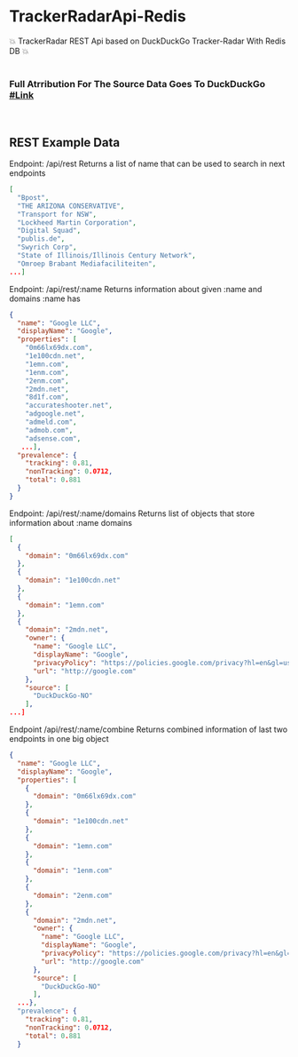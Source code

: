 # TrackerRadarApi-Redis
:boom: TrackerRadar REST Api based on DuckDuckGo Tracker-Radar With Redis DB :boom:
<br>
<br>
### Full Atrribution For The Source Data Goes To DuckDuckGo [#Link](https://github.com/duckduckgo/tracker-radar)
<br>

## REST Example Data

Endpoint: /api/rest Returns a list of name that can be used to search in next endpoints

```JSON
[
  "Bpost",
  "THE ARIZONA CONSERVATIVE",
  "Transport for NSW",
  "Lockheed Martin Corporation",
  "Digital Squad",
  "publis.de",
  "Swyrich Corp",
  "State of Illinois/Illinois Century Network",
  "Omroep Brabant Mediafaciliteiten",
...]
```

Endpoint: /api/rest/:name Returns information about given :name and domains :name has

```JSON
{
  "name": "Google LLC",
  "displayName": "Google",
  "properties": [
    "0m66lx69dx.com",
    "1e100cdn.net",
    "1emn.com",
    "1enm.com",
    "2enm.com",
    "2mdn.net",
    "8d1f.com",
    "accurateshooter.net",
    "adgoogle.net",
    "admeld.com",
    "admob.com",
    "adsense.com",
   ...],
  "prevalence": {
    "tracking": 0.81,
    "nonTracking": 0.0712,
    "total": 0.881
  }
}
```

Endpoint: /api/rest/:name/domains Returns list of objects that store information about :name domains

```JSON
[
  {
    "domain": "0m66lx69dx.com"
  },
  {
    "domain": "1e100cdn.net"
  },
  {
    "domain": "1emn.com"
  },
  {
    "domain": "2mdn.net",
    "owner": {
      "name": "Google LLC",
      "displayName": "Google",
      "privacyPolicy": "https://policies.google.com/privacy?hl=en&gl=us",
      "url": "http://google.com"
    },
    "source": [
      "DuckDuckGo-NO"
    ],
...]
```

Endpoint /api/rest/:name/combine Returns combined information of last two endpoints in one big object

```JSON
{
  "name": "Google LLC",
  "displayName": "Google",
  "properties": [
    {
      "domain": "0m66lx69dx.com"
    },
    {
      "domain": "1e100cdn.net"
    },
    {
      "domain": "1emn.com"
    },
    {
      "domain": "1enm.com"
    },
    {
      "domain": "2enm.com"
    },
    {
      "domain": "2mdn.net",
      "owner": {
        "name": "Google LLC",
        "displayName": "Google",
        "privacyPolicy": "https://policies.google.com/privacy?hl=en&gl=us",
        "url": "http://google.com"
      },
      "source": [
        "DuckDuckGo-NO"
      ],
  ...},
  "prevalence": {
    "tracking": 0.81,
    "nonTracking": 0.0712,
    "total": 0.881
  }
```
